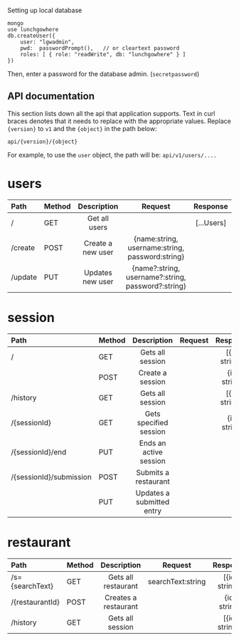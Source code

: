 Setting up local database
```
mongo
use lunchgowhere 
db.createUser({
    user: "lgwadmin",
    pwd:  passwordPrompt(),   // or cleartext password
    roles: [ { role: "readWrite", db: "lunchgowhere" } ]
})
```

Then, enter a password for the database admin. (`secretpassword`)

## API documentation
This section lists down all the api that application supports. Text in curl braces denotes that it needs to replace with the appropriate values. Replace `{version}` to `v1` and the `{object}` in the path below:

`api/{version}/{object}`

For example, to use the `user` object, the path will be:
`api/v1/users/....`

# users

| Path    | Method |    Description    |                      Request                       |  Response  |
|:--------|--------|:-----------------:|:--------------------------------------------------:|:----------:|
| /       | GET    |   Get all users   |                                                    | [...Users] |
| /create | POST   | Create a new user |  {name:string, username:string, password:string}   |            |
| /update | PUT    | Updates new user  | {name?:string, username?:string, password?:string} |            |

# session

| Path                    | Method |        Description        | Request |    Response    |
|:------------------------|--------|:-------------------------:|:-------:|:--------------:|
| /                       | GET    |     Gets all session      |         | [{id: string}] |
|                         | POST   |     Create a session      |         |  {id: string}  |
| /history                | GET    |     Gets all session      |         | [{id: string}] |
| /{sessionId}            | GET    |  Gets specified session   |         |  {id: string}  |
| /{sessionId}/end        | PUT    |  Ends an active session   |         |                |
| /{sessionId}/submission | POST   |   Submits a restaurant    |         |                |
|                         | PUT    | Updates a submitted entry |         |                |

# restaurant

| Path            | Method |     Description      |      Request      |    Response    |
|:----------------|--------|:--------------------:|:-----------------:|:--------------:|
| /s={searchText} | GET    | Gets all restaurant  | searchText:string | [{id: string}] |
| /{restaurantId} | POST   | Creates a restaurant |                   |  {id: string}  |
| /history        | GET    |   Gets all session   |                   | [{id: string}] |